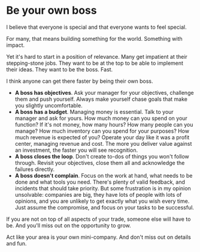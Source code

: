 # Be your own boss

I believe that everyone is special and that everyone wants to feel special. 

For many, that means building something for the world. Something with impact. 

Yet it's hard to start in a position of relevance. Many get impatient at their stepping-stone jobs. They want to be at the top to be able to implement their ideas. They want to be the boss. Fast.

I think anyone can get there faster by being their own boss.

* **A boss has objectives**. Ask your manager for your objectives, challenge them and push yourself. Always make yourself chase goals that make you slightly uncomfortable.
* **A boss has a budget**. Managing money is essential. Talk to your manager and ask for yours. How much money can you spend on your function? If it's not money, how many hours? How many people can you manage? How much inventory can you spend for your purposes? How much revenue is expected of you? Operate your day like it was a profit center, managing revenue and cost. The more you deliver value against an investment, the faster you will see recognition.
* **A boss closes the loop**. Don't create to-dos of things you won't follow through. Revisit your objectives, close them all and acknowledge the failures directly.
* **A boss doesn't complain**. Focus on the work at hand, what needs to be done and what tools you need. There's plenty of valid feedback, and incidents that should take priority. But some frustration is in my opinion unsolvable: companies are big, they have lots of people with lots of opinions, and you are unlikely to get exactly what you wish every time. Just assume the compromise, and focus on your tasks to be successful.      

If you are not on top of all aspects of your trade, someone else will have to be. And you'll miss out on the opportunity to grow.

Act like your area is your own mini-company. And don't miss out on details and fun.
